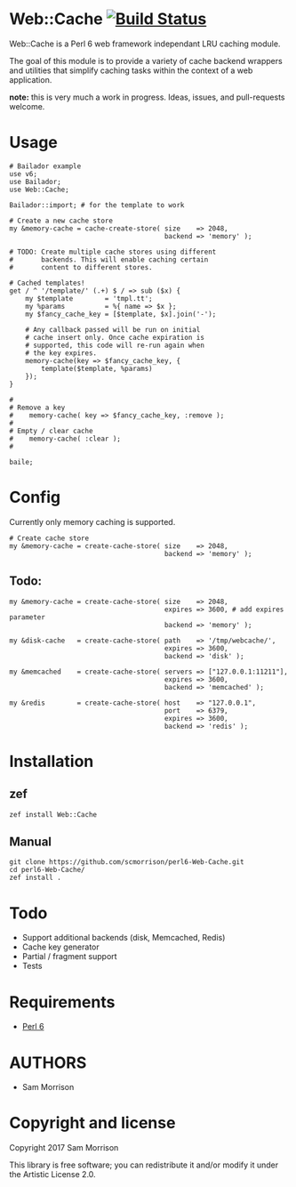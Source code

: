 Web::Cache [![Build Status](https://travis-ci.org/scmorrison/perl6-Web-Cache.svg?branch=master)](https://travis-ci.org/scmorrison/perl6-Web-Cache)
===

Web::Cache is a Perl 6 web framework independant LRU caching module.

The goal of this module is to provide a variety of cache backend wrappers and utilities that simplify caching tasks within the context of a web application.

**note:** this is very much a work in progress. Ideas, issues, and pull-requests welcome.

Usage
=====

```perl6
# Bailador example
use v6;
use Bailador;
use Web::Cache;

Bailador::import; # for the template to work

# Create a new cache store
my &memory-cache = cache-create-store( size    => 2048,
                                       backend => 'memory' );

# TODO: Create multiple cache stores using different
#       backends. This will enable caching certain 
#       content to different stores.

# Cached templates!
get / ^ '/template/' (.+) $ / => sub ($x) {
    my $template        = 'tmpl.tt';
    my %params          = %{ name => $x };
    my $fancy_cache_key = [$template, $x].join('-');
     
    # Any callback passed will be run on initial
    # cache insert only. Once cache expiration is
    # supported, this code will re-run again when
    # the key expires.
    memory-cache(key => $fancy_cache_key, {
        template($template, %params)
    });
}

#
# Remove a key
#    memory-cache( key => $fancy_cache_key, :remove );
#
# Empty / clear cache
#    memory-cache( :clear );
#

baile;
```

Config
======

Currently only memory caching is supported. 

```perl6
# Create cache store
my &memory-cache = create-cache-store( size    => 2048,
                                       backend => 'memory' );
```

## Todo:

```perl6
my &memory-cache = create-cache-store( size    => 2048,
                                       expires => 3600, # add expires parameter
                                       backend => 'memory' );

my &disk-cache   = create-cache-store( path    => '/tmp/webcache/',
                                       expires => 3600,
                                       backend => 'disk' );

my &memcached    = create-cache-store( servers => ["127.0.0.1:11211"],
                                       expires => 3600,
                                       backend => 'memcached' );

my &redis        = create-cache-store( host    => "127.0.0.1",
                                       port    => 6379,
                                       expires => 3600,
                                       backend => 'redis' );
```


Installation
============

## zef
```
zef install Web::Cache
```

## Manual

```
git clone https://github.com/scmorrison/perl6-Web-Cache.git
cd perl6-Web-Cache/
zef install .
```

Todo
====

* Support additional backends (disk, Memcached, Redis)
* Cache key generator
* Partial / fragment support
* Tests

Requirements
============

* [Perl 6](http://perl6.org/)

AUTHORS
=======

* Sam Morrison

Copyright and license
=====================

Copyright 2017 Sam Morrison

This library is free software; you can redistribute it and/or modify it under the Artistic License 2.0.
